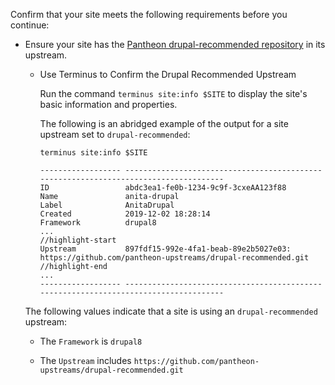 Confirm that your site meets the following requirements before you continue:

- Ensure your site has the [Pantheon drupal-recommended repository](https://github.com/pantheon-upstreams/drupal-recommended) in its upstream.

   - Use Terminus to Confirm the Drupal Recommended Upstream

     Run the command `terminus site:info $SITE` to display the site's basic information and properties.

     The following is an abridged example of the output for a site upstream set to `drupal-recommended`:

     ```bash{outputLines:2-18}
     terminus site:info $SITE

     ------------------ -------------------------------------------------------------------------------------
     ID                 abdc3ea1-fe0b-1234-9c9f-3cxeAA123f88
     Name               anita-drupal
     Label              AnitaDrupal
     Created            2019-12-02 18:28:14
     Framework          drupal8
     ...
     //highlight-start
     Upstream           897fdf15-992e-4fa1-beab-89e2b5027e03: https://github.com/pantheon-upstreams/drupal-recommended.git
     //highlight-end
     ...
     ------------------ -------------------------------------------------------------------------------------
     ```

    The following values indicate that a site is using an `drupal-recommended` upstream:

     - The `Framework` is `drupal8`

     - The `Upstream` includes `https://github.com/pantheon-upstreams/drupal-recommended.git`
